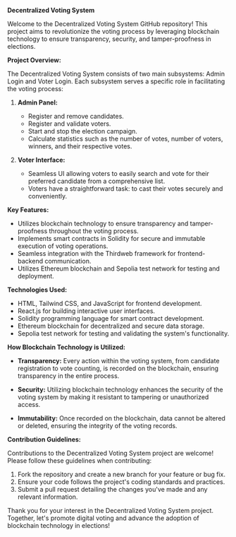 **Decentralized Voting System**

Welcome to the Decentralized Voting System GitHub repository! This project aims to revolutionize the voting process by leveraging blockchain technology to ensure transparency, security, and tamper-proofness in elections. 

**Project Overview:**

The Decentralized Voting System consists of two main subsystems: Admin Login and Voter Login. Each subsystem serves a specific role in facilitating the voting process:

1. **Admin Panel:**
   - Register and remove candidates.
   - Register and validate voters.
   - Start and stop the election campaign.
   - Calculate statistics such as the number of votes, number of voters, winners, and their respective votes.

2. **Voter Interface:**
   - Seamless UI allowing voters to easily search and vote for their preferred candidate from a comprehensive list.
   - Voters have a straightforward task: to cast their votes securely and conveniently.

**Key Features:**

- Utilizes blockchain technology to ensure transparency and tamper-proofness throughout the voting process.
- Implements smart contracts in Solidity for secure and immutable execution of voting operations.
- Seamless integration with the Thirdweb framework for frontend-backend communication.
- Utilizes Ethereum blockchain and Sepolia test network for testing and deployment.

**Technologies Used:**

- HTML, Tailwind CSS, and JavaScript for frontend development.
- React.js for building interactive user interfaces.
- Solidity programming language for smart contract development.
- Ethereum blockchain for decentralized and secure data storage.
- Sepolia test network for testing and validating the system's functionality.

**How Blockchain Technology is Utilized:**

- **Transparency:** Every action within the voting system, from candidate registration to vote counting, is recorded on the blockchain, ensuring transparency in the entire process.
  
- **Security:** Utilizing blockchain technology enhances the security of the voting system by making it resistant to tampering or unauthorized access.
  
- **Immutability:** Once recorded on the blockchain, data cannot be altered or deleted, ensuring the integrity of the voting records.

**Contribution Guidelines:**

Contributions to the Decentralized Voting System project are welcome! Please follow these guidelines when contributing:

1. Fork the repository and create a new branch for your feature or bug fix.
2. Ensure your code follows the project's coding standards and practices.
3. Submit a pull request detailing the changes you've made and any relevant information.

Thank you for your interest in the Decentralized Voting System project. Together, let's promote digital voting and advance the adoption of blockchain technology in elections!
